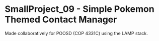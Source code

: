 # SmallProject_09 - Simple Pokemon Themed Contact Manager
Made collaboratively for POOSD (COP 4331C) using the LAMP stack.
